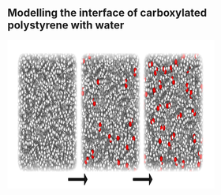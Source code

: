 ## Modelling the interface of carboxylated polystyrene with water
<img src="3PS.png" width="420" height="300">
